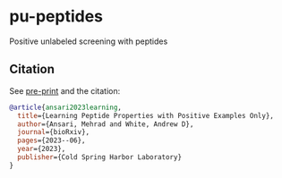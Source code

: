 # pu-peptides
Positive unlabeled screening with peptides

## Citation

See [pre-print](https://pubs.acs.org/doi/10.1021/acs.jcim.2c01317) and the citation:

```bibtex
@article{ansari2023learning,
  title={Learning Peptide Properties with Positive Examples Only},
  author={Ansari, Mehrad and White, Andrew D},
  journal={bioRxiv},
  pages={2023--06},
  year={2023},
  publisher={Cold Spring Harbor Laboratory}
}
```
